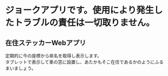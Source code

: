 # ジョークアプリです。使用により発生したトラブルの責任は一切取りません。

## 在住ステッカーWebアプリ

定期的に今の座標から県名を取得し表示します。  
タブレットで表示して車の窓に設置し、あたかもそこ在住であるかのようにふるまいましょう。  

